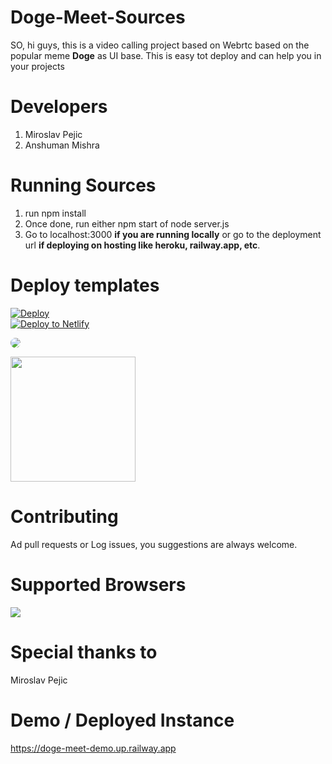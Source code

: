 # Doge-Meet-Sources

SO, hi guys, this is a video calling project based on Webrtc based on the popular meme **Doge** as UI base. This is easy tot deploy and can help you in your projects

# Developers

1) Miroslav Pejic
2) Anshuman Mishra

# Running Sources

1) run npm install
2) Once done, run either npm start of node server.js
3) Go to localhost:3000 **if you are running locally** or go to the deployment url **if deploying on hosting like heroku, railway.app, etc**.

# Deploy templates

<a href="https://www.heroku.com/deploy/?template=https://github.com/anshuman2166AppproDev/Doge-Meet-Sources">
  <img src="https://www.herokucdn.com/deploy/button.svg" alt="Deploy">
</a>

<br>
<a href="https://app.netlify.com/start/deploy?repository=https://github.com/anshuman2166AppproDev/Doge-Meet-Sources">
    <img src="https://www.netlify.com/img/deploy/button.svg" title="Deploy to Netlify">
  </a>
  
  <a href="https://railway.app/new/template?template=https%3A%2F%2Frailway.app%2Fnew%2Ftemplate%3Ftemplate%3Dhttps%3A%2F%2Fgithub.com%2Fanshuman2166AppproDev%2FDoge-Meet-Sources"> <img src="https://railway.app/button.svg" style="border-radius:20px;"></a>
  
  <a href="https://replit.com/@KnowAboutIT/UntriedElectricControlflowgraph"> <img class="replit" src="https://cdn.worldvectorlogo.com/logos/replit.svg"> </a>
  
# Contributing

Ad pull requests or Log issues, you suggestions are always welcome.

# Supported Browsers

<img src="https://github.com/miroslavpejic85/mirotalk/raw/master/www/images/browsers.png">

# Special thanks to 

Miroslav Pejic

# Demo / Deployed Instance

https://doge-meet-demo.up.railway.app

<style>
  .replit {
  width:200px
  }
  </style>
